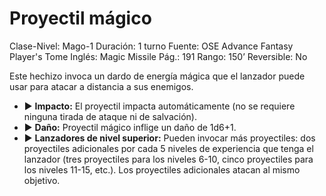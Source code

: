 # Proyectil mágico

Clase-Nivel: Mago-1
Duración: 1 turno
Fuente: OSE Advance Fantasy Player's Tome
Inglés: Magic Missile
Pág.: 191
Rango: 150’
Reversible: No

Este hechizo invoca un dardo de energía mágica que el lanzador puede usar para atacar a distancia a sus enemigos. 

- ▶ **Impacto:** El proyectil impacta automáticamente (no se requiere ninguna tirada de ataque ni de salvación).
- ▶ **Daño:** Proyectil mágico inflige un daño de 1d6+1.
- ▶ **Lanzadores de nivel superior:** Pueden invocar más proyectiles: dos proyectiles adicionales por cada 5 niveles de experiencia que tenga el lanzador (tres proyectiles para los niveles 6-10, cinco proyectiles para los niveles 11-15, etc.). Los proyectiles adicionales atacan al mismo objetivo.